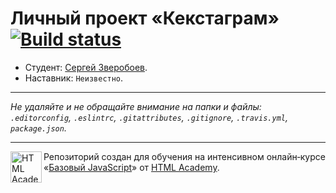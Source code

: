 # Личный проект «Кекстаграм» [![Build status][travis-image]][travis-url]

* Студент: [Сергей Зверобоев](https://up.htmlacademy.ru/javascript/10/user/307159).
* Наставник: `Неизвестно`.

---

_Не удаляйте и не обращайте внимание на папки и файлы:_<br>
_`.editorconfig`, `.eslintrc`, `.gitattributes`, `.gitignore`, `.travis.yml`, `package.json`._

---

<a href="https://htmlacademy.ru/intensive/javascript"><img align="left" width="50" height="50" title="HTML Academy" src="https://up.htmlacademy.ru/static/img/intensive/javascript/logo-for-github.svg"></a>

Репозиторий создан для обучения на интенсивном онлайн‑курсе «[Базовый JavaScript](https://htmlacademy.ru/intensive/javascript)» от [HTML Academy](https://htmlacademy.ru).

[travis-image]: https://travis-ci.org/htmlacademy-javascript/307159-kekstagram.svg?branch=master
[travis-url]: https://travis-ci.org/htmlacademy-javascript/307159-kekstagram
